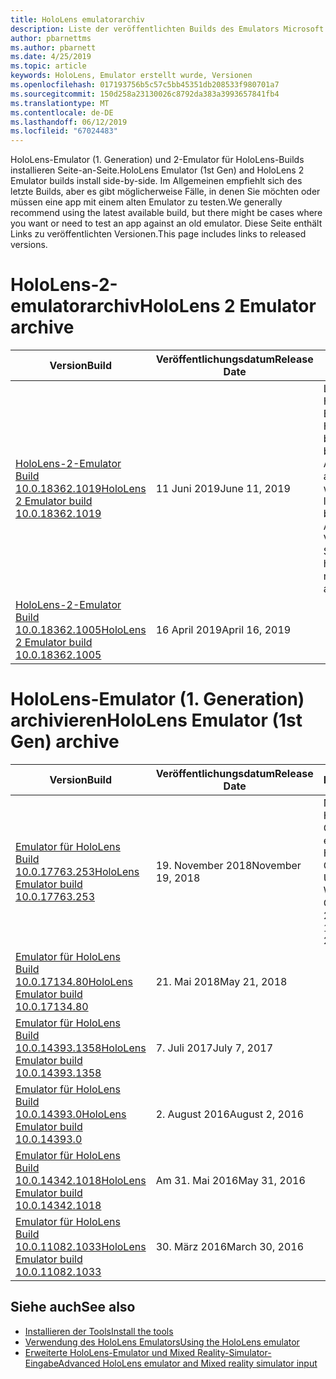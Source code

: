 ```yaml
---
title: HoloLens emulatorarchiv
description: Liste der veröffentlichten Builds des Emulators Microsoft HoloLens.
author: pbarnettms
ms.author: pbarnett
ms.date: 4/25/2019
ms.topic: article
keywords: HoloLens, Emulator erstellt wurde, Versionen
ms.openlocfilehash: 017193756b5c57c5bb45351db208533f980701a7
ms.sourcegitcommit: 150d258a23130026c8792da383a3993657841fb4
ms.translationtype: MT
ms.contentlocale: de-DE
ms.lasthandoff: 06/12/2019
ms.locfileid: "67024483"
---
```

<span data-ttu-id="8dac9-104">HoloLens-Emulator (1. Generation) und 2-Emulator für HoloLens-Builds installieren Seite-an-Seite.</span><span class="sxs-lookup"><span data-stu-id="8dac9-104">HoloLens Emulator (1st Gen) and HoloLens 2 Emulator builds install side-by-side.</span></span> <span data-ttu-id="8dac9-105">Im Allgemeinen empfiehlt sich des letzte Builds, aber es gibt möglicherweise Fälle, in denen Sie möchten oder müssen eine app mit einem alten Emulator zu testen.</span><span class="sxs-lookup"><span data-stu-id="8dac9-105">We generally recommend using the latest available build, but there might be cases where you want or need to test an app against an old emulator.</span></span> <span data-ttu-id="8dac9-106">Diese Seite enthält Links zu veröffentlichten Versionen.</span><span class="sxs-lookup"><span data-stu-id="8dac9-106">This page includes links to released versions.</span></span>


# <a name="hololens-2-emulator-archive"></a><span data-ttu-id="8dac9-107">HoloLens-2-emulatorarchiv</span><span class="sxs-lookup"><span data-stu-id="8dac9-107">HoloLens 2 Emulator archive</span></span>


|  <span data-ttu-id="8dac9-108">Version</span><span class="sxs-lookup"><span data-stu-id="8dac9-108">Build</span></span> |  <span data-ttu-id="8dac9-109">Veröffentlichungsdatum</span><span class="sxs-lookup"><span data-stu-id="8dac9-109">Release Date</span></span> |  <span data-ttu-id="8dac9-110">Hinweise</span><span class="sxs-lookup"><span data-stu-id="8dac9-110">Notes</span></span> | 
|----------|----------|----------|
|  [<span data-ttu-id="8dac9-111">HoloLens-2-Emulator Build 10.0.18362.1019</span><span class="sxs-lookup"><span data-stu-id="8dac9-111">HoloLens 2 Emulator build 10.0.18362.1019</span></span>](https://go.microsoft.com/fwlink/?linkid=2095316) | <span data-ttu-id="8dac9-112">11 Juni 2019</span><span class="sxs-lookup"><span data-stu-id="8dac9-112">June 11, 2019</span></span> | <span data-ttu-id="8dac9-113">Letzte HoloLens-2-Build.</span><span class="sxs-lookup"><span data-stu-id="8dac9-113">Latest HoloLens 2 build.</span></span>  <span data-ttu-id="8dac9-114">Nicht mehr benötigt, als Administrator ausgeführt werden soll.</span><span class="sxs-lookup"><span data-stu-id="8dac9-114">No longer needs to be run as Administrator.</span></span>  <span data-ttu-id="8dac9-115">Verknüpfung im Startmenü hinzugefügt.</span><span class="sxs-lookup"><span data-stu-id="8dac9-115">Start menu shortcut added.</span></span> |
|  [<span data-ttu-id="8dac9-116">HoloLens-2-Emulator Build 10.0.18362.1005</span><span class="sxs-lookup"><span data-stu-id="8dac9-116">HoloLens 2 Emulator build 10.0.18362.1005</span></span>](https://go.microsoft.com/fwlink/?linkid=2087187) | <span data-ttu-id="8dac9-117">16 April 2019</span><span class="sxs-lookup"><span data-stu-id="8dac9-117">April 16, 2019</span></span> |  |


# <a name="hololens-emulator-1st-gen-archive"></a><span data-ttu-id="8dac9-118">HoloLens-Emulator (1. Generation) archivieren</span><span class="sxs-lookup"><span data-stu-id="8dac9-118">HoloLens Emulator (1st Gen) archive</span></span>


|  <span data-ttu-id="8dac9-119">Version</span><span class="sxs-lookup"><span data-stu-id="8dac9-119">Build</span></span> |  <span data-ttu-id="8dac9-120">Veröffentlichungsdatum</span><span class="sxs-lookup"><span data-stu-id="8dac9-120">Release Date</span></span> |  <span data-ttu-id="8dac9-121">Hinweise</span><span class="sxs-lookup"><span data-stu-id="8dac9-121">Notes</span></span> | 
|----------|----------|----------|
|  [<span data-ttu-id="8dac9-122">Emulator für HoloLens Build 10.0.17763.253</span><span class="sxs-lookup"><span data-stu-id="8dac9-122">HoloLens Emulator build 10.0.17763.253</span></span>](https://go.microsoft.com/fwlink/?linkid=2065980) | <span data-ttu-id="8dac9-123">19. November 2018</span><span class="sxs-lookup"><span data-stu-id="8dac9-123">November 19, 2018</span></span> | <span data-ttu-id="8dac9-124">Neueste HoloLens (1. Generation) erstellen.</span><span class="sxs-lookup"><span data-stu-id="8dac9-124">Latest HoloLens (1st Gen) build.</span></span> <span data-ttu-id="8dac9-125">Update für Windows 10 Oktober 2018.</span><span class="sxs-lookup"><span data-stu-id="8dac9-125">Windows 10 October 2018 Update.</span></span> |
|  [<span data-ttu-id="8dac9-126">Emulator für HoloLens Build 10.0.17134.80</span><span class="sxs-lookup"><span data-stu-id="8dac9-126">HoloLens Emulator build 10.0.17134.80</span></span>](https://go.microsoft.com/fwlink/?linkid=874531) | <span data-ttu-id="8dac9-127">21. Mai 2018</span><span class="sxs-lookup"><span data-stu-id="8dac9-127">May 21, 2018</span></span> | 
|  [<span data-ttu-id="8dac9-128">Emulator für HoloLens Build 10.0.14393.1358</span><span class="sxs-lookup"><span data-stu-id="8dac9-128">HoloLens Emulator build 10.0.14393.1358</span></span>](https://go.microsoft.com/fwlink/?linkid=852626) |  <span data-ttu-id="8dac9-129">7. Juli 2017</span><span class="sxs-lookup"><span data-stu-id="8dac9-129">July 7, 2017</span></span> |
|  [<span data-ttu-id="8dac9-130">Emulator für HoloLens Build 10.0.14393.0</span><span class="sxs-lookup"><span data-stu-id="8dac9-130">HoloLens Emulator build 10.0.14393.0</span></span>](http://go.microsoft.com/fwlink/?LinkID=823018) |  <span data-ttu-id="8dac9-131">2. August 2016</span><span class="sxs-lookup"><span data-stu-id="8dac9-131">August 2, 2016</span></span> |
|  [<span data-ttu-id="8dac9-132">Emulator für HoloLens Build 10.0.14342.1018</span><span class="sxs-lookup"><span data-stu-id="8dac9-132">HoloLens Emulator build 10.0.14342.1018</span></span>](http://go.microsoft.com/fwlink/?LinkID=823018) |  <span data-ttu-id="8dac9-133">Am 31. Mai 2016</span><span class="sxs-lookup"><span data-stu-id="8dac9-133">May 31, 2016</span></span> |
|  [<span data-ttu-id="8dac9-134">Emulator für HoloLens Build 10.0.11082.1033</span><span class="sxs-lookup"><span data-stu-id="8dac9-134">HoloLens Emulator build 10.0.11082.1033</span></span>](http://go.microsoft.com/fwlink/?LinkID=724053) |  <span data-ttu-id="8dac9-135">30. März 2016</span><span class="sxs-lookup"><span data-stu-id="8dac9-135">March 30, 2016</span></span> |

## <a name="see-also"></a><span data-ttu-id="8dac9-136">Siehe auch</span><span class="sxs-lookup"><span data-stu-id="8dac9-136">See also</span></span>
* [<span data-ttu-id="8dac9-137">Installieren der Tools</span><span class="sxs-lookup"><span data-stu-id="8dac9-137">Install the tools</span></span>](install-the-tools.md)
* [<span data-ttu-id="8dac9-138">Verwendung des HoloLens Emulators</span><span class="sxs-lookup"><span data-stu-id="8dac9-138">Using the HoloLens emulator</span></span>](using-the-hololens-emulator.md)
* [<span data-ttu-id="8dac9-139">Erweiterte HoloLens-Emulator und Mixed Reality-Simulator-Eingabe</span><span class="sxs-lookup"><span data-stu-id="8dac9-139">Advanced HoloLens emulator and Mixed reality simulator input</span></span>](advanced-hololens-emulator-and-mixed-reality-simulator-input.md)
